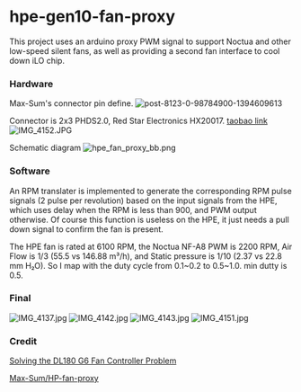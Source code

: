 # hpe-gen10-fan-proxy
This project uses an arduino proxy PWM signal to support Noctua and other low-speed silent fans, as well as providing a second fan interface to cool down iLO chip.

### Hardware
Max-Sum's connector pin define.
![post-8123-0-98784900-1394609613](https://raw.githubusercontent.com/Max-Sum/HP-fan-proxy/master/images/post-8123-0-98784900-1394609613.png)

Connector is 2x3 PHDS2.0, Red Star Electronics HX20017. [taobao link](https://m.tb.cn/h.gZnKOee5pgJFSKW) 
![IMG_4152.JPG](https://raw.githubusercontent.com/zhaoyingpu/hpe-gen10-fan-proxy/master/images/IMG_4152.JPG)

Schematic diagram
![hpe_fan_proxy_bb.png](https://raw.githubusercontent.com/zhaoyingpu/hpe-gen10-fan-proxy/master/images/hpe_fan_proxy_bb.png)

### Software
An RPM translater is implemented to generate the corresponding RPM pulse signals (2 pulse per revolution) based on the input signals from the HPE, which uses delay when the RPM is less than 900, and PWM output otherwise. Of course this function is useless on the HPE, it just needs a pull down signal to confirm the fan is present.

The HPE fan is rated at 6100 RPM, the Noctua NF-A8 PWM is 2200 RPM, Air Flow is 1/3 (55.5 vs 146.88 m³/h), and Static pressure is 1/10 (2.37 vs 22.8 mm H₂O). So I map with the duty cycle from 0.1~0.2 to 0.5~1.0. min dutty is 0.5.

### Final
![IMG_4137.jpg](https://raw.githubusercontent.com/zhaoyingpu/hpe-gen10-fan-proxy/master/images/IMG_4137.jpg)
![IMG_4142.jpg](https://raw.githubusercontent.com/zhaoyingpu/hpe-gen10-fan-proxy/master/images/IMG_4142.jpg)
![IMG_4143.jpg](https://raw.githubusercontent.com/zhaoyingpu/hpe-gen10-fan-proxy/master/images/IMG_4143.jpg)
![IMG_4151.jpg](https://raw.githubusercontent.com/zhaoyingpu/hpe-gen10-fan-proxy/master/images/IMG_4151.jpg)

### Credit
[Solving the DL180 G6 Fan Controller Problem](https://www.chamberofunderstanding.co.uk/2019/02/16/solving-the-dl180-g6-fan-controller-problem)

[Max-Sum/HP-fan-proxy](https://github.com/Max-Sum/HP-fan-proxy)